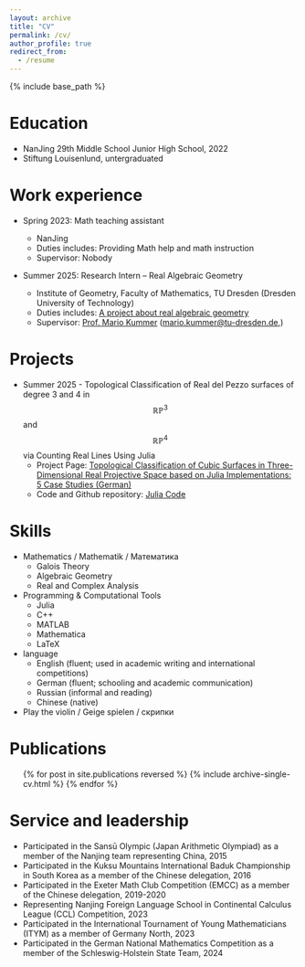 ```yaml
---
layout: archive
title: "CV"
permalink: /cv/
author_profile: true
redirect_from:
  - /resume
---
```


{% include base_path %}

Education
======
* NanJing 29th Middle School Junior High School, 2022
* Stiftung Louisenlund, untergraduated

Work experience
======
* Spring 2023: Math teaching assistant
  * NanJing
  * Duties includes: Providing Math help and math instruction
  * Supervisor: Nobody

* Summer 2025: Research Intern – Real Algebraic Geometry
  * Institute of Geometry, Faculty of Mathematics, TU Dresden (Dresden University of Technology)
  * Duties includes: [A project about real algebraic geometry](https://nimoseminov.github.io/publication/2025-07-05-topologische-klassifikation-kubischer-flaechen-julia)
  * Supervisor: [Prof. Mario Kummer](https://tu-dresden.de/mn/math/geometrie/kummer) ([mario.kummer@tu-dresden.de](mailto:mario.kummer@tu-dresden.de),)
 
Projects
======
* Summer 2025 - Topological Classification of Real del Pezzo surfaces of degree 3 and 4 in $$\mathbb{RP}^3$$ and $$\mathbb{RP}^4$$ via Counting Real Lines Using Julia
  * Project Page: [Topological Classification of Cubic Surfaces in Three-Dimensional Real Projective Space based on Julia Implementations: 5 Case Studies (German)](https://nimoseminov.github.io/publication/2025-07-05-topologische-klassifikation-kubischer-flaechen-julia)
  * Code and Github repository: [Julia Code](https://github.com/nimoseminov/Real-Lines-on-Del-Pezzo-Surfaces-of-Degree-3-and-4-in-RP3-and-RP4)
  
Skills
======
* Mathematics / Mathematik / Mатематика
  * Galois Theory
  * Algebraic Geometry
  * Real and Complex Analysis
* Programming & Computational Tools
  * Julia
  * C++
  * MATLAB
  * Mathematica
  * LaTeX
* language
  * English (fluent; used in academic writing and international competitions)
  * German (fluent; schooling and academic communication)
  * Russian (informal and reading)
  * Chinese (native)
* Play the violin / Geige spielen / скрипки

  
Publications
======
  <ul>{% for post in site.publications reversed %}
    {% include archive-single-cv.html %}
  {% endfor %}</ul>

  
Service and leadership
======
* Participated in the Sansū Olympic (Japan Arithmetic Olympiad) as a member of the Nanjing team representing China, 2015
* Participated in the Kuksu Mountains International Baduk Championship in South Korea as a member of the Chinese delegation, 2016
* Participated in the Exeter Math Club Competition (EMCC) as a member of the Chinese delegation, 2019-2020
* Representing Nanjing Foreign Language School in Continental Calculus League (CCL) Competition, 2023
* Participated in the International Tournament of Young Mathematicians (ITYM) as a member of Germany North, 2023
* Participated in the German National Mathematics Competition as a member of the Schleswig-Holstein State Team, 2024
